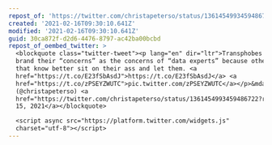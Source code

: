 ```yaml
---
repost_of: 'https://twitter.com/christapeterso/status/1361454993459486722'
created: '2021-02-16T09:30:10.641Z'
modified: '2021-02-16T09:30:10.641Z'
guid: 30ca872f-d2d6-4476-8797-ac42ba00bcbd
repost_of_oembed_twitter: >
  <blockquote class="twitter-tweet"><p lang="en" dir="ltr">Transphobes get to
  brand their “concerns” as the concerns of “data experts” because other experts
  that know better sit on their ass and let them. <a
  href="https://t.co/E23fSbAsdJ">https://t.co/E23fSbAsdJ</a> <a
  href="https://t.co/zPSEYZWUTC">pic.twitter.com/zPSEYZWUTC</a></p>&mdash; bean
  (@christapeterso) <a
  href="https://twitter.com/christapeterso/status/1361454993459486722?ref_src=twsrc%5Etfw">February
  15, 2021</a></blockquote>

  <script async src="https://platform.twitter.com/widgets.js"
  charset="utf-8"></script>
---
```

 
